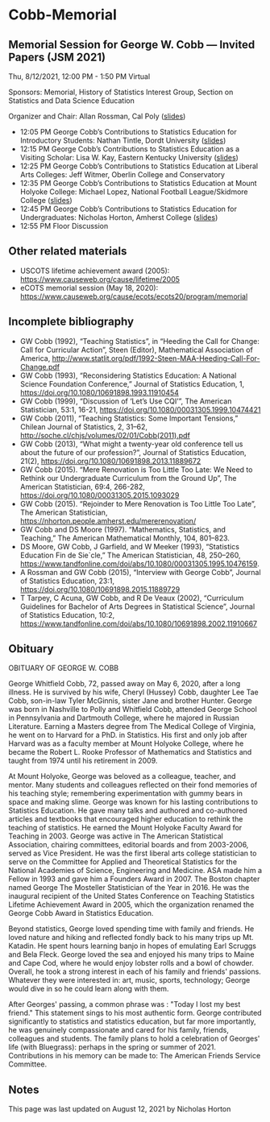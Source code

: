 # Cobb-Memorial


## Memorial Session for George W. Cobb — Invited Papers (JSM 2021)

Thu, 8/12/2021, 12:00 PM - 1:50 PM	Virtual

Sponsors: Memorial, History of Statistics Interest Group, Section on Statistics and Data Science Education

Organizer and Chair: Allan Rossman, Cal Poly ([slides](https://github.com/Amherst-Statistics/Cobb-Memorial/blob/main/CobbMemorialSessionAllan.pdf))

- 12:05 PM	George Cobb’s Contributions to Statistics Education for Introductory Students:
Nathan Tintle, Dordt University ([slides](https://github.com/Amherst-Statistics/Cobb-Memorial/blob/main/Tintle_Cobb.pdf))
- 12:15 PM	George Cobb’s Contributions to Statistics Education as a Visiting Scholar:
Lisa W. Kay, Eastern Kentucky University ([slides](https://github.com/Amherst-Statistics/Cobb-Memorial/blob/main/Lisa_Kay_George_Cobb_Memorial_JSM_2021.pdf))
- 12:25 PM	George Cobb’s Contributions to Statistics Education at Liberal Arts Colleges:
Jeff Witmer, Oberlin College and Conservatory
- 12:35 PM	George Cobb’s Contributions to Statistics Education at Mount Holyoke College:
Michael Lopez, National Football League/Skidmore College ([slides](https://github.com/Amherst-Statistics/Cobb-Memorial/blob/main/Lopez_Cobb.pdf))
- 12:45 PM	George Cobb’s Contributions to Statistics Education for Undergraduates:
Nicholas Horton, Amherst College ([slides](https://github.com/Amherst-Statistics/Cobb-Memorial/blob/main/Horton_Cobb.pdf))
- 12:55 PM	Floor Discussion


## Other related materials

- USCOTS lifetime achievement award (2005): https://www.causeweb.org/cause/lifetime/2005
- eCOTS memorial session (May 18, 2020): https://www.causeweb.org/cause/ecots/ecots20/program/memorial

## Incomplete bibliography


- GW Cobb (1992), “Teaching Statistics”, in “Heeding the Call for Change: Call for Curricular Action”, Steen (Editor), Mathematical Association of America, http://www.statlit.org/pdf/1992-Steen-MAA-Heeding-Call-For-Change.pdf 
- GW Cobb (1993), “Reconsidering Statistics Education: A National Science Foundation Conference,” Journal of Statistics Education, 1, https://doi.org/10.1080/10691898.1993.11910454 
- GW Cobb (1999), “Discussion of ‘Let’s Use CQI’”, The American Statistician, 53:1, 16-21, https://doi.org/10.1080/00031305.1999.10474421 
- GW Cobb (2011), “Teaching Statistics: Some Important Tensions,” Chilean Journal of Statistics, 2, 31–62, http://soche.cl/chjs/volumes/02/01/Cobb(2011).pdf 
- GW Cobb (2013), “What might a twenty-year old conference tell us about the future of our profession?”, Journal of Statistics Education, 21(2), https://doi.org/10.1080/10691898.2013.11889672 
- GW Cobb (2015). “Mere Renovation is Too Little Too Late: We Need to Rethink our Undergraduate Curriculum from the Ground Up”, The American Statistician, 69:4, 266-282, https://doi.org/10.1080/00031305.2015.1093029 
- GW Cobb (2015). “Rejoinder to Mere Renovation is Too Little Too Late”, The American Statistician, https://nhorton.people.amherst.edu/mererenovation/ 
- GW Cobb and DS Moore (1997). “Mathematics, Statistics, and Teaching,” The American Mathematical Monthly, 104, 801–823.
- DS Moore, GW Cobb, J Garfield, and W Meeker (1993), “Statistics Education Fin de Sie`cle,” The American Statistician, 48, 250–260, https://www.tandfonline.com/doi/abs/10.1080/00031305.1995.10476159.
- A Rossman and GW Cobb (2015), “Interview with George Cobb”, Journal of Statistics Education, 23:1, https://doi.org/10.1080/10691898.2015.11889729 
- T Tarpey, C Acuna, GW Cobb, and R De Veaux (2002), “Curriculum Guidelines for Bachelor of Arts Degrees in Statistical Science”, Journal of Statistics Education, 10:2, https://www.tandfonline.com/doi/abs/10.1080/10691898.2002.11910667

## Obituary

OBITUARY OF GEORGE W. COBB

George Whitfield Cobb, 72, passed away on May 6, 2020, after a long illness.   He is survived by his wife, Cheryl (Hussey) Cobb, daughter Lee Tae Cobb, son-in-law Tyler McGinnis, sister Jane  and brother Hunter.  George was born in Nashville to Polly and Whitfield Cobb,  attended George School in Pennsylvania and Dartmouth College, where he majored  in Russian Literature.  Earning a Masters degree from The Medical College of Virginia, he went on to Harvard for a PhD. in Statistics.  His first and only job after Harvard was as a faculty member at Mount Holyoke College, where he became the Robert L. Rooke Professor of Mathematics and Statistics and taught from 1974 until his retirement in 2009.  

At Mount Holyoke, George was beloved as a colleague, teacher, and mentor.  Many students and colleagues reflected on their fond memories of his teaching style; remembering experimentation with gummy bears in space and making slime.  George was known for his lasting contributions to Statistics Education.  He gave many talks and authored and co-authored articles and textbooks that encouraged higher education to rethink the teaching of statistics.  He earned the Mount Holyoke Faculty Award for Teaching in 2003.   George was active in The American Statistical Association, chairing committees, editorial boards and from 2003-2006, served as Vice President.  He was the first liberal arts college statistician to serve on the Committee for Applied and Theoretical Statistics for the National Academies of Science, Engineering  and Medicine.  ASA made him a Fellow in 1993 and gave him a Founders Award in 2007.  The Boston chapter named George The  Mosteller Statistician of the Year in 2016.   He was the inaugural recipient of the United States Conference on Teaching Statistics Lifetime Achievement Award in 2005, which the organization renamed the George Cobb Award in Statistics Education.


Beyond statistics, George loved spending time with family and friends.  He loved nature and hiking and reflected fondly back to his many trips up  Mt. Katadin.  He spent hours learning banjo in hopes of emulating Earl Scruggs and Bela Fleck.  George loved the sea and enjoyed his many trips to Maine and Cape Cod, where he would enjoy lobster rolls and a bowl of chowder.  Overall, he took a strong interest in each of his family and friends' passions.  Whatever they were interested in:  art, music, sports, technology; George would dive in so he could learn along with them.


After Georges' passing, a common phrase  was :  "Today I lost my best friend."  This statement sings to his most authentic form.  George contributed significantly to statistics and statistics education, but far more importantly, he was genuinely compassionate and cared for his family, friends, colleagues and students.
The family plans to hold a celebration of Georges' life (with Bluegrass): perhaps in the spring or summer of 2021.  Contributions in his memory can be made to:  The American Friends Service Committee.


## Notes

This page was last updated on August 12, 2021 by Nicholas Horton
